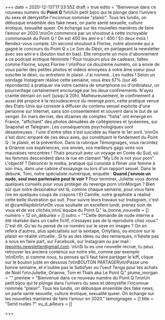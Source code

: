 +++
date = 2020-12-13T17:33:55Z
draft = true
edito = "Bienvenue dans ce nouveau numéro du **Point Q** !\n\nUn petit bijou qui te plonge dans l’univers du sexe et démystifie l’inconnue nommée \"plaisir\". Tous les lundis, on débusque ensemble des fake news, on parle santé sexuelle, culture érotique, sexualité queer. On échange sur les nouvelles manières de faire l’amour en 2020.\n\nOn commence par un shoutout à cette incroyable communauté du Point Q ! On est 400 les ami·e·s ! 400 ! En deux mois ! Rendez-vous compte. Un second shoutout à Florine, notre abonnée qui a gagné le concours du Point Q x Le Son du Désir, en partageant la newsletter avec ses ami·e·s (bouton tout en bas). Elle remporte un mois d'abonnement à ce podcast érotique féministe ! Pour toujours plus de cadeaux, faîtes comme Florine, soyez Florine ! \n\nPour ce douzième numéro, on a envie de vous parler des petites photos et vidéos envoyées à votre âme soeur pour susciter le désir, ou entretenir le plaisir. J'ai nommé...Les nudes ! Selon un sondage Instagram réalisé cette semaine, vous êtes 67% (sur 46 répondants) à pratiquer via votre caméra de smartphone ou d'ordinateur, un pourcentage certainement encouragé par les deux confinements. N'ayez crainte demain on sort (jusqu'à 20h). Malheureusement, le confinement a aussi été propice à la recrudescence du revenge porn, cette pratique venue des Etats-Unis qui consiste à diffuser du contenu sexuel explicite d'une personne sur Internet, sans son consentement et souvent dans le but de se venger. En mars dernier, des dizaines de comptes \"fisha\" ont émergé en France, \"affichant\" des photos dénudées de collégiennes et lycéennes, sur Snapshat et Telegram. Les conséquences psychologiques sont désastreuses : l'une d'entre elles s'est suicidée au Havre le 1er avril. \n\nOn s'est donc emparé de ces deux axes, qui constituent le fondement du Point Q : le plaisir, et la prévention. Dans la rubrique Témoignages, vous racontez à Orianne vos expériences, vos envies, vos meilleurs gags voire vos mauvaises rencontres ! Thaïs poursuit avec un voyage en Corée du Sud, où les femmes descendent dans la rue en clamant \"My Life is not your porn\". L'objectif ? Dénoncer le molka, pratique qui consiste à filmer une femme à son insu, dans une cabine d'essayage ou lors d'un rapport sexuel. Dans le debunk, Tom, notre spécialiste numérique, enquête : **Quand j'envoie un nude, seul mon partenaire peut le voir ?** Pour terminer, Juliette vous donne quelques conseils pour vous protéger du revenge porn.\n\nMorgan ? Bien sûr que notre dessinateur est là, comme chaque semaine, pour vous faire rire en quelques coups de crayons ! Et Camille, notre graphiste a réalisé cette belle illustration qui suit. Pour suivre leurs travaux sur Instagram, c'est et @camillejoblin\n\nOn vous souhaite un excellent lundi, prenez soin de vous et de vos clichés,\n\nL'équipe du Point Q."
la_bonne_nouvelle = []
numero = 12
on_debunke = []
outro = "\"Cette demande de nude interne a été réalisée dans un cadre fictif, n'essayez pas de la reproduire chez vous.\" C'est dit. Qu'as-tu pensé de ce numéro sur le sexe en images ? On en refera d'autres, plus spécialisés sur la sextape, Onlyfans, ou encore sur le plaisir en réalité virtuelle...Si tu as des idées ou des remarques, n'hésite pas à nous en faire part, sur Facebook, sur Instagram ou par mail : lepointq.newsletter@gmail.com. \n\nSi tu es une nouvelle recrue, tu peux retrouver les anciens contenus sur notre site, comme par exemple \n\nEnfin, si comme nous, tu penses qu'il faut faire partager le kiff, clique sur le bouton juste en dessous !\n\nBOUTON PARTAGER\n\nPasse une bonne semaine, et n'oublie pas le Satisfyer ou l'oeuf Tenga pour tes achats de Noël !\n\nJuliette, Orianne, Tom et Thaïs aka Le Point Q."
plume_morgan = ""
preview = "Bienvenue dans ce nouveau numéro du Point Q !\n\nUn petit bijou qui te plonge dans l’univers du sexe et démystifie l’inconnue nommée \"plaisir\". Tous les lundis, on débusque ensemble des fake news, on parle santé sexuelle, culture érotique, sexualité queer. On échange sur les nouvelles manières de faire l’amour en 2020."
temoignages = []
title = "Send nudes ?"
vu_d_ailleurs = []

+++
